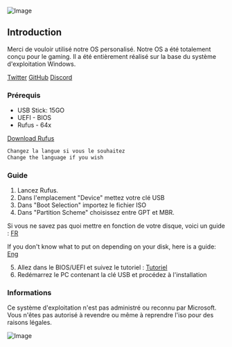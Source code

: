![Image](https://i.ibb.co/F3dLFP4/Logoo.png)

## Introduction

Merci de vouloir utilisé notre OS personalisé. Notre OS a été totalement conçu pour le gaming.
Il a été entièrement réalisé sur la base du système d'exploitation Windows.

 [Twitter](https://twitter.com/rishy222/)
 [GitHub](https://github.com/PalmT/)
 [Discord](https://discord.com/invite/CxDt7b6Paz/)

### Prérequis

- USB Stick: 15GO 
- UEFI - BIOS
- Rufus - 64x

[Download Rufus](https://rufus.ie/fr/)

```markdown
Changez la langue si vous le souhaitez
Change the language if you wish
```
### Guide

1. Lancez Rufus.
2. Dans l'emplacement "Device" mettez votre clé USB
3. Dans "Boot Selection" importez le fichier ISO
4. Dans "Partition Scheme" choisissez entre GPT et MBR.

 Si vous ne savez pas quoi mettre en fonction de votre disque, voici un guide :
 [FR](https://lecrabeinfo.net/differences-mbr-gpt-tables-de-partitionnement.html#:~:text=Le%20GPT%20fonctionne%20de%20pair,pas%20de%20code%20d'amor%C3%A7age.)

 If you don't know what to put on depending on your disk, here is a guide:
 [Eng](https://www.diskpart.com/windows-10/partition-scheme-and-target-system-type-rufus-window-10-0001.html)


5. Allez dans le BIOS/UEFI et suivez le tutoriel :
 [Tutoriel](https://youtu.be/ATJVWHfQsY8?t=808)
6. Redémarrez le PC contenant la clé USB et procédez à l'installation

### Informations

Ce système d'exploitation n'est pas administré ou reconnu par Microsoft.
Vous n'êtes pas autorisé à revendre ou même à reprendre l'iso pour des raisons légales.

![Image](http://image.noelshack.com/fichiers/2022/15/1/1649704706-lllll.png)
